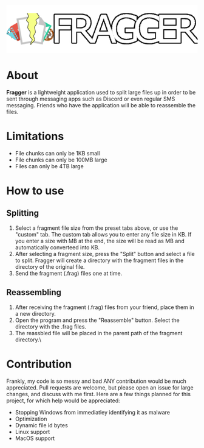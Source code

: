 ![1723243069734](images/README/logo.png)

# About

**Fragger** is a lightweight application used to split large files up in order to be sent through messaging apps such as Discord or even regular SMS messaging. Friends who have the application will be able to reassemble the files.

# Limitations

* File chunks can only be 1KB small
* File chunks can only be 100MB large
* Files can only be 4TB large

# How to use

## Splitting

1. Select a fragment file size from the preset tabs above, or use the "custom" tab. The custom tab allows you to enter any file size in KB. If you enter a size with MB at the end, the size will be read as MB and automatically converteed into KB.
2. After selecting a fragment size, press the "Split" button and select a file to split. Fragger will create a directory with the fragment files in the directory of the original file.
3. Send the fragment (.frag) files one at time.

## Reassembling

1. After receiving the fragment (.frag) files from your friend, place them in a new directory.
2. Open the program and press the "Reassemble" button. Select the directory with the .frag files.
3. The reassbled file will be placed in the parent path of the fragment directory.\

# Contribution

Frankly, my code is so messy and bad ANY contribution would be much appreciated. Pull requests are welcome, but please open an issue for large changes, and discuss with me first.
Here are a few things planned for this project, for which help would be appreciated:
* Stopping Windows from immediatley identifying it as malware
* Optimization
* Dynamic file id bytes
* Linux support
* MacOS support

